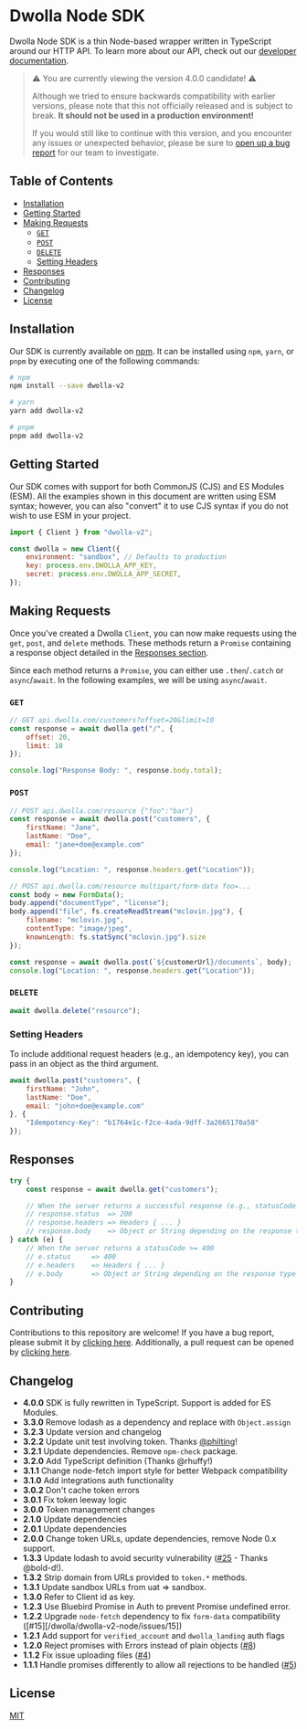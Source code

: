 # Dwolla Node SDK

Dwolla Node SDK is a thin Node-based wrapper written in TypeScript around our HTTP API. To learn more about our API,
check out our [developer documentation](https://developers.dwolla.com).

> ⚠️ You are currently viewing the version 4.0.0 candidate! ⚠️
>
> Although we tried to ensure backwards compatibility with
> earlier versions, please note that this not officially released and is subject to break. **It should not be used in a
production environment!**
>
> If you would still like to continue with this version, and you encounter any issues or unexpected behavior, please be
> sure to [open up a bug report](https://github.com/Dwolla/dwolla-v2-node/issues/new) for our team to investigate.

## Table of Contents

* [Installation](#installation)
* [Getting Started](#getting-started)
* [Making Requests](#making-requests)
    * [`GET`](#get)
    * [`POST`](#post)
    * [`DELETE`](#delete)
    * [Setting Headers](#setting-headers)
* [Responses](#responses)
* [Contributing](#contributing)
* [Changelog](#changelog)
* [License](#license)

## Installation

Our SDK is currently available on [npm](https://www.npmjs.com/package/dwolla-v2). It can be installed using `npm`,
`yarn`, or `pnpm` by executing one of the following commands:

```bash
# npm
npm install --save dwolla-v2

# yarn
yarn add dwolla-v2

# pnpm
pnpm add dwolla-v2
```

## Getting Started

Our SDK comes with support for both CommonJS (CJS) and ES Modules (ESM). All the examples shown in this document are
written using ESM syntax; however, you can also "convert" it to use CJS syntax if you do not wish to use ESM in your
project.

```javascript
import { Client } from "dwolla-v2";

const dwolla = new Client({
    environment: "sandbox", // Defaults to production
    key: process.env.DWOLLA_APP_KEY,
    secret: process.env.DWOLLA_APP_SECRET,
});
```

## Making Requests

Once you've created a Dwolla `Client`, you can now make requests using the `get`, `post`,
and `delete` methods. These methods return a `Promise` containing a response object
detailed in the [Responses section](#responses).

Since each method returns a `Promise`, you can either use `.then`/`.catch` or `async`/`await`. In the following
examples, we will be using `async`/`await`.

### `GET`

```javascript
// GET api.dwolla.com/customers?offset=20&limit=10
const response = await dwolla.get("/", {
    offset: 20,
    limit: 10
});

console.log("Response Body: ", response.body.total);
```

### `POST`

```javascript
// POST api.dwolla.com/resource {"foo":"bar"}
const response = await dwolla.post("customers", {
    firstName: "Jane",
    lastName: "Doe",
    email: "jane+doe@example.com"
});

console.log("Location: ", response.headers.get("Location"));

// POST api.dwolla.com/resource multipart/form-data foo=...
const body = new FormData();
body.append("documentType", "license");
body.append("file", fs.createReadStream("mclovin.jpg"), {
    filename: "mclovin.jpg",
    contentType: "image/jpeg",
    knownLength: fs.statSync("mclovin.jpg").size
});

const response = await dwolla.post(`${customerUrl}/documents`, body);
console.log("Location: ", response.headers.get("Location"));
```

### `DELETE`

```javascript
await dwolla.delete("resource");
```

### Setting Headers

To include additional request headers (e.g., an idempotency key), you can pass in an object as the third argument.

```javascript
await dwolla.post("customers", {
    firstName: "John",
    lastName: "Doe",
    email: "john+doe@example.com"
}, {
    "Idempotency-Key": "b1764e1c-f2ce-4ada-9dff-3a2665170a58"
});
```

## Responses

```javascript
try {
    const response = await dwolla.get("customers");

    // When the server returns a successful response (e.g., statusCode == 2xx)
    // response.status  => 200
    // response.headers => Headers { ... }
    // response.body    => Object or String depending on the response type
} catch (e) {
    // When the server returns a statusCode >= 400
    // e.status     => 400
    // e.headers    => Headers { ... }
    // e.body       => Object or String depending on the response type
}
```

## Contributing

Contributions to this repository are welcome! If you have a bug report, please submit it
by [clicking here](https://github.com/Dwolla/dwolla-v2-node/issues/new). Additionally, a pull request can be opened
by [clicking here](https://github.com/Dwolla/dwolla-v2-node/compare).

## Changelog

- **4.0.0** SDK is fully rewritten in TypeScript. Support is added for ES Modules.
- **3.3.0** Remove lodash as a dependency and replace with `Object.assign`
- **3.2.3** Update version and changelog
- **3.2.2** Update unit test involving token. Thanks [@philting](https://github.com/philting)!
- **3.2.1** Update dependencies. Remove `npm-check` package.
- **3.2.0** Add TypeScript definition (Thanks @rhuffy!)
- **3.1.1** Change node-fetch import style for better Webpack compatibility
- **3.1.0** Add integrations auth functionality
- **3.0.2** Don't cache token errors
- **3.0.1** Fix token leeway logic
- **3.0.0** Token management changes
- **2.1.0** Update dependencies
- **2.0.1** Update dependencies
- **2.0.0** Change token URLs, update dependencies, remove Node 0.x support.
- **1.3.3** Update lodash to avoid security vulnerability ([#25](/Dwolla/dwolla-v2-node/issues/25) - Thanks @bold-d!).
- **1.3.2** Strip domain from URLs provided to `token.*` methods.
- **1.3.1** Update sandbox URLs from uat => sandbox.
- **1.3.0** Refer to Client id as key.
- **1.2.3** Use Bluebird Promise in Auth to prevent Promise undefined error.
- **1.2.2** Upgrade `node-fetch` dependency to fix `form-data` compatibility ([#15][/dwolla/dwolla-v2-node/issues/15])
- **1.2.1** Add support for `verified_account` and `dwolla_landing` auth flags
- **1.2.0** Reject promises with Errors instead of plain objects ([#8](/Dwolla/dwolla-v2-node/issues/8))
- **1.1.2** Fix issue uploading files ([#4](/Dwolla/dwolla-v2-node/issues/4))
- **1.1.1** Handle promises differently to allow all rejections to be handled ([#5](/Dwolla/dwolla-v2-node/issues/5))

## License

[MIT](LICENSE)